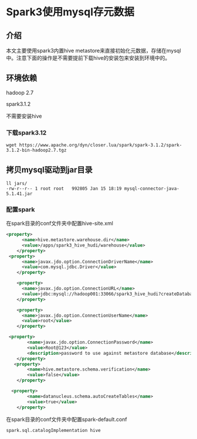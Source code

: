 # Spark3使用mysql存元数据

## 介绍

本文主要使用spark3内置hive metastore来直接初始化元数据，存储在mysql中。注意下面的操作是不需要提前下载hive的安装包来安装到环境中的。



## 环境依赖

hadoop 2.7

spark3.1.2

不需要安装hive



### 下载spark3.12

```
wget https://www.apache.org/dyn/closer.lua/spark/spark-3.1.2/spark-3.1.2-bin-hadoop2.7.tgz
```



## 拷贝mysql驱动到jar目录

```
ll jars/
-rw-r--r-- 1 root root   992805 Jan 15 18:19 mysql-connector-java-5.1.41.jar
```



### 配置spark

在spark目录的conf文件夹中配置hive-site.xml

```xml
<property>
      <name>hive.metastore.warehouse.dir</name>
      <value>/apps/spark3_hive_hudi/warehouse</value>
    </property>
 <property>
      <name>javax.jdo.option.ConnectionDriverName</name>
      <value>com.mysql.jdbc.Driver</value>
    </property>

    <property>
      <name>javax.jdo.option.ConnectionURL</name>
      <value>jdbc:mysql://hadoop001:33066/spark3_hive_hudi?createDatabaseIfNotExist=true&amp;useSSL=false</value>
    </property>

    <property>
      <name>javax.jdo.option.ConnectionUserName</name>
      <value>root</value>
    </property>

 <property>
        <name>javax.jdo.option.ConnectionPassword</name>
        <value>Root@123</value>
        <description>password to use against metastore database</description>
    </property>
   <property>
        <name>hive.metastore.schema.verification</name>
        <value>false</value>
    </property>

  <property>
        <name>datanucleus.schema.autoCreateTables</name>
        <value>true</value>
    </property>

```



在spark目录的conf文件夹中配置spark-default.conf

```
spark.sql.catalogImplementation hive
```


